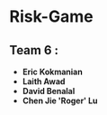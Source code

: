 # Risk-Game

## Team 6 :
* **Eric Kokmanian**
* **Laith Awad**
* **David Benalal**
* **Chen Jie 'Roger' Lu**
